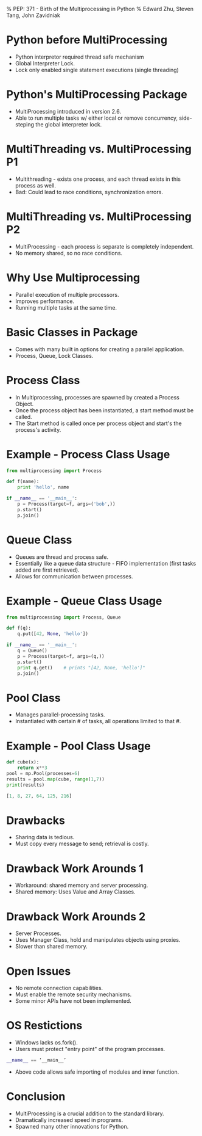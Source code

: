 % PEP: 371 - Birth of the Multiprocessing in Python
% Edward Zhu, Steven Tang, John Zavidniak


Python before MultiProcessing
=============================
* Python interpretor required thread safe mechanism
* Global Interpreter Lock.
* Lock only enabled single statement executions (single threading)


Python's MultiProcessing Package
================================
* MultiProcessing introduced in version 2.6.
* Able to run multiple tasks w/ either local or remove concurrency, side-steping the global interpreter lock.


MultiThreading vs. MultiProcessing P1
=====================================
* Multithreading - exists one process, and each thread exists in this process as well.
* Bad: Could lead to race conditions, synchronization errors.


MultiThreading vs. MultiProcessing P2
=====================================
* MultiProcessing - each process is separate is completely independent.
* No memory shared, so no race conditions.


Why Use Multiprocessing
=======================
* Parallel execution of multiple processors.
* Improves performance.
* Running multiple tasks at the same time.


Basic Classes in Package
========================
* Comes with many built in options for creating a parallel application.
* Process, Queue, Lock Classes.


Process Class
=============
* In Multiprocessing, processes are spawned by created a Process Object.
* Once the process object has been instantiated, a start method must be called.
* The Start method is called once per process object and start's the process's activity.


Example - Process Class Usage
=============================
```python
from multiprocessing import Process

def f(name):
    print 'hello', name

if __name__ == '__main__':
    p = Process(target=f, args=('bob',))
    p.start()
    p.join()
```


Queue Class
===========
* Queues are thread and process safe.
* Essentially like a queue data structure - FIFO implementation (first tasks added are first retrieved).
* Allows for communication between processes.


Example - Queue Class Usage
===========================
```python
from multiprocessing import Process, Queue

def f(q):
    q.put([42, None, 'hello'])

if __name__ == '__main__':
    q = Queue()
    p = Process(target=f, args=(q,))
    p.start()
    print q.get()    # prints "[42, None, 'hello']"
    p.join()
```


Pool Class
==========
* Manages parallel-processing tasks.
* Instantiated with certain # of tasks, all operations limited to that #.


Example - Pool Class Usage
================
```python
def cube(x):
    return x**3
pool = mp.Pool(processes=6)
results = pool.map(cube, range(1,7))
print(results)

[1, 8, 27, 64, 125, 216]
```

Drawbacks
==========
* Sharing data is tedious.
* Must copy every message to send; retrieval is costly.


Drawback Work Arounds 1
=======================
* Workaround: shared memory and server processing.
* Shared memory: Uses Value and Array Classes.


Drawback Work Arounds 2
=======================
* Server Processes.
* Uses Manager Class, hold and manipulates objects using proxies.
* Slower than shared memory.


Open Issues
===========
* No remote connection capabilities.
* Must enable the remote security mechanisms.
* Some minor APIs have not been implemented.


OS Restictions
==============
* Windows lacks os.fork().
* Users must protect "entry point" of the program processes.

```python
__name__ == ‘__main__’
```
* Above code allows safe importing of modules and inner function.


Conclusion
==========
* MultiProcessing is a crucial addition to the standard library.
* Dramatically increased speed in programs.
* Spawned many other innovations for Python.